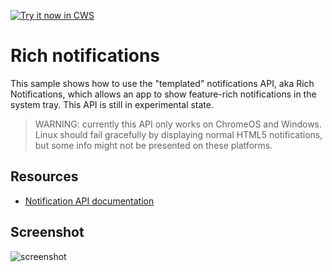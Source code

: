 <a target="_blank" href="https://chrome.google.com/webstore/detail/cndmbddaappldijonoekcdfdlhemhejm">![Try it now in CWS](https://raw.github.com/GoogleChrome/chrome-extensions-samples/master/apps/tryitnowbutton.png "Click here to install this sample from the Chrome Web Store")</a>


# Rich notifications

This sample shows how to use the "templated" notifications API,
aka Rich Notifications, which allows an app to show feature-rich notifications
in the system tray. This API is still in experimental state.


> WARNING: currently this API only works on ChromeOS and Windows. Linux should fail gracefully by displaying normal HTML5 notifications, but some info might not be presented on these platforms.

## Resources

* [Notification API documentation](http://developer.chrome.com/apps/notifications.html)

## Screenshot

![screenshot](/apps/samples/rich-notifications/assets/screenshot_1280_800.png)
